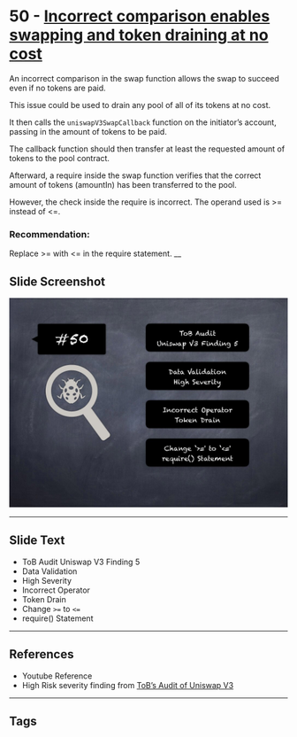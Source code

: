 
# 50 - [Incorrect comparison enables swapping and token draining at no cost](./Incorrect%20comparison%20enables%20swapping%20and%20token%20draining%20at%20no%20cost.md)

An incorrect comparison in the swap function allows the swap to succeed even if no tokens are paid. 

This issue could be used to drain any pool of all of its tokens at no cost. 

It then calls the `uniswapV3SwapCallback` function on the initiator’s account, passing in the amount of tokens to be paid. 

The callback function should then transfer at least the requested amount of tokens to the pool contract. 

Afterward, a require inside the swap function verifies that the correct amount of tokens (amountIn) has been transferred to the pool. 

However, the check inside the require is incorrect. The operand used is >= instead of <=.

### Recommendation:
Replace >= with <= in the require statement.
__
## Slide Screenshot
![050.jpg](../../images/7.%20Audit%20Findings%20101/050.jpg)
___
## Slide Text
- ToB Audit Uniswap V3 Finding 5
- Data Validation
- High Severity
- Incorrect Operator
- Token Drain
- Change `>=` to `<=`
- require() Statement
___
## References
- Youtube Reference
- High Risk severity finding from [ToB’s Audit of Uniswap V3](https://github.com/Uniswap/uniswap-v3-core/blob/main/audits/tob/audit.pdf)
___
## Tags
